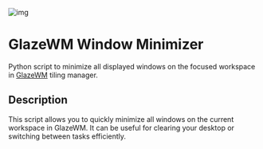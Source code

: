 ![img](https://github.com/glzr-io/glazewm/raw/main/resources/assets/logo.svg)

# GlazeWM Window Minimizer

Python script to minimize all displayed windows on the focused workspace in [GlazeWM](https://github.com/glzr-io/glazewm) tiling manager.

## Description
This script allows you to quickly minimize all windows on the current workspace in GlazeWM. It can be useful for clearing your desktop or switching between tasks efficiently.
